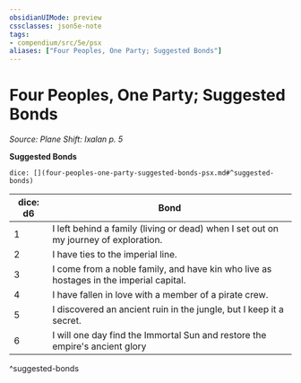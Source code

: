 ```yaml
---
obsidianUIMode: preview
cssclasses: json5e-note
tags:
- compendium/src/5e/psx
aliases: ["Four Peoples, One Party; Suggested Bonds"]
---
```

# Four Peoples, One Party; Suggested Bonds
*Source: Plane Shift: Ixalan p. 5* 

**Suggested Bonds**

`dice: [](four-peoples-one-party-suggested-bonds-psx.md#^suggested-bonds)`

| dice: d6 | Bond |
|----------|------|
| 1 | I left behind a family (living or dead) when I set out on my journey of exploration. |
| 2 | I have ties to the imperial line. |
| 3 | I come from a noble family, and have kin who live as hostages in the imperial capital. |
| 4 | I have fallen in love with a member of a pirate crew. |
| 5 | I discovered an ancient ruin in the jungle, but I keep it a secret. |
| 6 | I will one day find the Immortal Sun and restore the empire's ancient glory |
^suggested-bonds